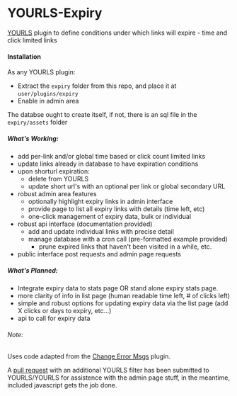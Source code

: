 # YOURLS-Expiry
[YOURLS](https://github.com/YOURLS/YOURLS) plugin to define conditions under which links will expire - time and click limited links

#### Installation
As any YOURLS plugin:
-  Extract the `expiry` folder from this repo, and place it at `user/plugins/expiry`
-  Enable in admin area

The databse ought to create itself, if not, there is an sql file in the `expiry/assets` folder
##### What's Working:
-  add per-link and/or global time based or click count limited links
-  update links already in database to have expiration conditions
-  upon shorturl expiration:
    - delete from YOURLS 
    - update short url's with an optional per link or global secondary URL
-  robust admin area features
   - optionally highlight expiry links in admin interface
   - provide page to list all expiry links with details (time left, etc)
   - one-click management of expiry data, bulk or individual
-  robust api interface (documentation provided)
   - add and update individual links with precise detail
   - manage database with a cron call (pre-formatted example provided)
      - prune expired links that haven't been visited in a while, etc.
- public interface post requests and admin page requests

##### What's Planned:
-  Integrate expiry data to stats page OR stand alone expiry stats page.
-  more clarity of info in list page (human readable time left, # of clicks left)
-  simple and robust options for updating expiry data via the list page (add X clicks or days to expiry, etc...)
-  api to call for expiry data

###### Note: 
 Uses code adapted from the [Change Error Msgs](https://github.com/adigitalife/yourls-change-error-messages) plugin.

 A [pull request](https://github.com/YOURLS/YOURLS/pull/2345/commits/1546416dbefee8f21030f28d165eb14a5ba7eae6) with an additional YOURLS filter has been submitted to YOURLS/YOURLS for assistence with the admin page stuff, in the meantime, included javascript gets the job done.
